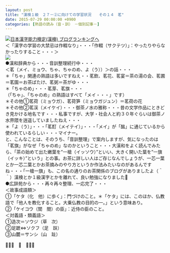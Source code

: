 ```yaml
---
layout: post
title: "漢検１級　２７－②に向けての学習状況　　その１４　茗"
date: 2015-07-29 00:00:00 +0900
categories: [熟語の読み（音・訓）　－個別記事－]
---
```


[![](/syuusyuu9701/assets/images/漢検１級-２７－②に向けての学習状況-その１４-茗-br_c_3028_1.gif)](http://blog.with2.net/link.php?1659096:3028 "日本漢字能力検定(漢検) ブログランキングへ")[日本漢字能力検定(漢検) ブログランキングへ](http://blog.with2.net/link.php?1659096:3028)  
＜「漢字の学習の大禁忌は作輟なり」・・・「作輟（サクテツ）」：やったりやらなかったりすること・・・＞  
![](/syuusyuu9701/assets/images/漢検１級-２７－②に向けての学習状況-その１４-茗-892850cd279b72bd3bf086c9f855dbaa.jpg)  
●漢和辞典から・・・音訓整理続行中・・・  
＜茗（メイ、ミョウ、ちゃ、ちゃのめ、よ（う））＞の話・・・  
＊「ちゃ」関連の熟語は多いですねえ・・茗飲、茗花、茗宴＝茶の湯の会、茗圃＝茗園＝お茶ばたけ、茗粥＝茶がゆ・・・  
＊「ちゃのめ」・・・茗芽、茗旗・・・  
（「ちゃ」、「ちゃのめ」の熟語はすべて「メイ・・・」です）　  
＊その他①茗荷（ミョウガ）、茗荷笋（ミョウガジュン）＝茗荷の花  
＊その他②茗渓（メイケイ）・・・御茶ノ水の雅称・・・昔の文学作品にときどき見かける地名です・・・私事ですが、大学・社会人と約３０年ぐらいは御茶ノ水界隈を逍遥していましたねえ・・・  
＊「よ（う）」・・・「茗酊（メイテイ）」・・・「メイ」が「酩」に通じているから使われているらしい・・・マイナー。  
と、こんなことは、そのうち、「音訓整理」で案内しますが、気になったのは「茗旗」がなぜ「ちゃのめ」なのかということ・・・大漢和をよく読んでみたら、「茶の始めて出た嫩葉を”一槍（イッソウ）”といい、大きく開いた葉を”一旗（イッキ）”という」との事。お茶に詳しい人はご存じなんでしょうが、一芯一葉とか一芯二葉とかお茶摘みのやり方というか作法みたいなのがあるんですね・・・「一槍一旗」も、この名の通りのお茶関係のブログがありましたよ（＾＾）漢検とか１級漢字とかを離れて、良い勉強になりました👋  
●広辞苑から・・・再々再々整理、一応完了・・・  
＜故事成語類＞  
①「ケタ（化　他）に歩く」：門づけのこと。＊「ケタ」には、このほか、仏教語で「他人を教化すること。大乗仏教の目的の一。」という意味あり。  
②「ケイコウ（閨　閤）の臣」：近侍の臣のこと。  
＜対義語・類義語＞  
①造次＝ソウジ（草　次）  
②足蹠⇔ソクフ（足　趺）  
③山麓＝サンシ（山　趾）  
  
👋👋👋　🐑　👋👋👋  
  
  
  